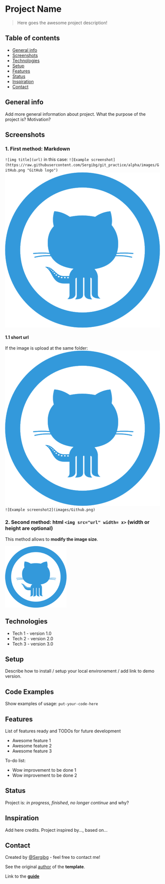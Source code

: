 # Project Name
> Here goes the awesome project description!

## Table of contents
* [General info](#general-info)
* [Screenshots](#screenshots)
* [Technologies](#technologies)
* [Setup](#setup)
* [Features](#features)
* [Status](#status)
* [Inspiration](#inspiration)
* [Contact](#contact)

## General info
Add more general information about project. What the purpose of the project is? Motivation?

## Screenshots
### 1. First method: Markdown 
`![img title](url)`
in this case:
`![Example screenshot](https://raw.githubusercontent.com/Sergibg/git_practice/alpha/images/GitHub.png "GitHub logo")`
![Example screenshot](https://raw.githubusercontent.com/Sergibg/git_practice/alpha/images/GitHub.png "GitHub logo")
#### 1.1 short url
If the image is upload at the same folder:
![Example screenshot2](images/Github.png)
`![Example screenshot2](images/Github.png)`

### 2. Second method: html `<img src="url" width= x>` (width or height are optional)
This method allows to **modify the image size**.

<img src="https://raw.githubusercontent.com/Sergibg/git_practice/alpha/images/GitHub.png" width=200>

## Technologies
* Tech 1 - version 1.0
* Tech 2 - version 2.0
* Tech 3 - version 3.0

## Setup
Describe how to install / setup your local environement / add link to demo version.

## Code Examples
Show examples of usage:
`put-your-code-here`

## Features
List of features ready and TODOs for future development
* Awesome feature 1
* Awesome feature 2
* Awesome feature 3

To-do list:
* Wow improvement to be done 1
* Wow improvement to be done 2

## Status
Project is: _in progress_, _finished_, _no longer continue_ and why?

## Inspiration
Add here credits. Project inspired by..., based on...

## Contact
Created by [@Sergibg](https://github.com/Sergibg/) - feel free to contact me!

See the original [author](https://www.flynerd.pl/) of the **template**.

Link to the [**guide**](https://bulldogjob.com/news/449-how-to-write-a-good-readme-for-your-github-project)
